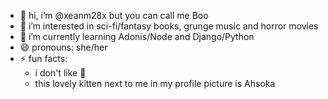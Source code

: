 - 👋 hi, i’m @xeanm28x but you can call me Boo
- 👀 i’m interested in sci-fi/fantasy books, grunge music and horror movies
- 🌱 i’m currently learning Adonis/Node and Django/Python
- 😄 pronouns: she/her
- ⚡ fun facts:
  - i don't like 🍓
  - this lovely kitten next to me in my profile picture is Ahsoka

<!---
xeanm28x/xeanm28x is a ✨ special ✨ repository because its `README.md` (this file) appears on your GitHub profile.
You can click the Preview link to take a look at your changes.
--->
